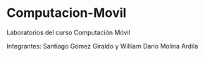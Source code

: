 # Computacion-Movil
Laboratorios del curso Computación Móvil

Integrantes: 
Santiago Gómez Giraldo y
William Dario Molina Ardila
